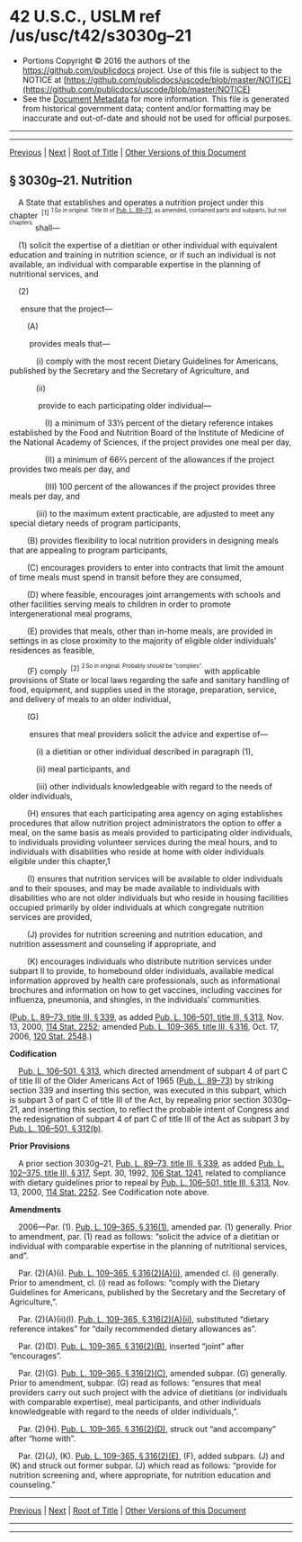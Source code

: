 ---
---

# 42 U.S.C., USLM ref /us/usc/t42/s3030g–21

* Portions Copyright © 2016 the authors of the https://github.com/publicdocs project.
  Use of this file is subject to the NOTICE at [https://github.com/publicdocs/uscode/blob/master/NOTICE](https://github.com/publicdocs/uscode/blob/master/NOTICE)
* See the [Document Metadata](././../../../../../../..//README.md) for more information.
  This file is generated from historical government data; content and/or formatting may be inaccurate and out-of-date and should not be used for official purposes.

----------
----------

[Previous](./../../../../../../..//us/usc/t42/ch35/schIII/ptC/sptiii/m__us_usc_t42_ch35_schIII_ptC_sptiii.md) | [Next](./../../../../../../..//us/usc/t42/ch35/schIII/ptC/sptiii/m__us_usc_t42_s3030g–22.md) | [Root of Title](./../../../../../../../) | [Other Versions of this Document](https://publicdocs.github.io/go/links?ns=uslm&ref=%2Fus%2Fusc%2Ft42%2Fs3030g%E2%80%9321)

## § 3030g–21. Nutrition

    A State that establishes and operates a nutrition project under this chapter  <sup>\[1\]</sup>  <sup><sup> 1 So in original. Title III of [Pub. L. 89–73][/us/pl/89/73], as amended, contained parts and subparts, but not chapters. </sup></sup>  shall—

    (1) solicit the expertise of a dietitian or other individual with equivalent education and training in nutrition science, or if such an individual is not available, an individual with comparable expertise in the planning of nutritional services, and

    (2)

     ensure that the project—

        (A)

         provides meals that—

            (i) comply with the most recent Dietary Guidelines for Americans, published by the Secretary and the Secretary of Agriculture, and

            (ii)

             provide to each participating older individual—

                (I) a minimum of 33⅓ percent of the dietary reference intakes established by the Food and Nutrition Board of the Institute of Medicine of the National Academy of Sciences, if the project provides one meal per day,

                (II) a minimum of 66⅔ percent of the allowances if the project provides two meals per day, and

                (III) 100 percent of the allowances if the project provides three meals per day, and

            (iii) to the maximum extent practicable, are adjusted to meet any special dietary needs of program participants,

        (B) provides flexibility to local nutrition providers in designing meals that are appealing to program participants,

        (C) encourages providers to enter into contracts that limit the amount of time meals must spend in transit before they are consumed,

        (D) where feasible, encourages joint arrangements with schools and other facilities serving meals to children in order to promote intergenerational meal programs,

        (E) provides that meals, other than in-home meals, are provided in settings in as close proximity to the majority of eligible older individuals’ residences as feasible,

        (F) comply  <sup>\[2\]</sup>  <sup><sup> 2 So in original. Probably should be “complies”. </sup></sup>  with applicable provisions of State or local laws regarding the safe and sanitary handling of food, equipment, and supplies used in the storage, preparation, service, and delivery of meals to an older individual,

        (G)

         ensures that meal providers solicit the advice and expertise of—

            (i) a dietitian or other individual described in paragraph (1),

            (ii) meal participants, and

            (iii) other individuals knowledgeable with regard to the needs of older individuals,

        (H) ensures that each participating area agency on aging establishes procedures that allow nutrition project administrators the option to offer a meal, on the same basis as meals provided to participating older individuals, to individuals providing volunteer services during the meal hours, and to individuals with disabilities who reside at home with older individuals eligible under this chapter,1

        (I) ensures that nutrition services will be available to older individuals and to their spouses, and may be made available to individuals with disabilities who are not older individuals but who reside in housing facilities occupied primarily by older individuals at which congregate nutrition services are provided,

        (J) provides for nutrition screening and nutrition education, and nutrition assessment and counseling if appropriate, and

        (K) encourages individuals who distribute nutrition services under subpart II to provide, to homebound older individuals, available medical information approved by health care professionals, such as informational brochures and information on how to get vaccines, including vaccines for influenza, pneumonia, and shingles, in the individuals’ communities.

([Pub. L. 89–73, title III, § 339][/us/pl/89/73/s339], as added [Pub. L. 106–501, title III, § 313][/us/pl/106/501/s313], Nov. 13, 2000, [114 Stat. 2252][/us/stat/114/2252]; amended [Pub. L. 109–365, title III, § 316][/us/pl/109/365/s316], Oct. 17, 2006, [120 Stat. 2548][/us/stat/120/2548].)

 __Codification__ 

    [Pub. L. 106–501, § 313][/us/pl/106/501/s313], which directed amendment of subpart 4 of part C of title III of the Older Americans Act of 1965 ([Pub. L. 89–73][/us/pl/89/73]) by striking section 339 and inserting this section, was executed in this subpart, which is subpart 3 of part C of title III of the Act, by repealing prior section 3030g–21, and inserting this section, to reflect the probable intent of Congress and the redesignation of subpart 4 of part C of title III of the Act as subpart 3 by [Pub. L. 106–501, § 312(b)][/us/pl/106/501/s312/b].

 __Prior Provisions__ 

    A prior section 3030g–21, [Pub. L. 89–73, title III, § 339][/us/pl/89/73/s339], as added [Pub. L. 102–375, title III, § 317][/us/pl/102/375/s317], Sept. 30, 1992, [106 Stat. 1241][/us/stat/106/1241], related to compliance with dietary guidelines prior to repeal by [Pub. L. 106–501, title III, § 313][/us/pl/106/501/s313], Nov. 13, 2000, [114 Stat. 2252][/us/stat/114/2252]. See Codification note above.

 __Amendments__ 

    2006—Par. (1). [Pub. L. 109–365, § 316(1)][/us/pl/109/365/s316/1], amended par. (1) generally. Prior to amendment, par. (1) read as follows: “solicit the advice of a dietitian or individual with comparable expertise in the planning of nutritional services, and”.

    Par. (2)(A)(i). [Pub. L. 109–365, § 316(2)(A)(i)][/us/pl/109/365/s316/2/A/i], amended cl. (i) generally. Prior to amendment, cl. (i) read as follows: “comply with the Dietary Guidelines for Americans, published by the Secretary and the Secretary of Agriculture,”.

    Par. (2)(A)(ii)(I). [Pub. L. 109–365, § 316(2)(A)(ii)][/us/pl/109/365/s316/2/A/ii], substituted “dietary reference intakes” for “daily recommended dietary allowances as”.

    Par. (2)(D). [Pub. L. 109–365, § 316(2)(B)][/us/pl/109/365/s316/2/B], inserted “joint” after “encourages”.

    Par. (2)(G). [Pub. L. 109–365, § 316(2)(C)][/us/pl/109/365/s316/2/C], amended subpar. (G) generally. Prior to amendment, subpar. (G) read as follows: “ensures that meal providers carry out such project with the advice of dietitians (or individuals with comparable expertise), meal participants, and other individuals knowledgeable with regard to the needs of older individuals,”.

    Par. (2)(H). [Pub. L. 109–365, § 316(2)(D)][/us/pl/109/365/s316/2/D], struck out “and accompany” after “home with”.

    Par. (2)(J), (K). [Pub. L. 109–365, § 316(2)(E)][/us/pl/109/365/s316/2/E], (F), added subpars. (J) and (K) and struck out former subpar. (J) which read as follows: “provide for nutrition screening and, where appropriate, for nutrition education and counseling.”

----------

[Previous](./../../../../../../..//us/usc/t42/ch35/schIII/ptC/sptiii/m__us_usc_t42_ch35_schIII_ptC_sptiii.md) | [Next](./../../../../../../..//us/usc/t42/ch35/schIII/ptC/sptiii/m__us_usc_t42_s3030g–22.md) | [Root of Title](./../../../../../../../) | [Other Versions of this Document](https://publicdocs.github.io/go/links?ns=uslm&ref=%2Fus%2Fusc%2Ft42%2Fs3030g%E2%80%9321)

----------
----------

[/us/pl/89/73]: https://publicdocs.github.io/go/links?ns=uslm&ref=%2Fus%2Fpl%2F89%2F73
[/us/pl/89/73/s339]: https://publicdocs.github.io/go/links?ns=uslm&ref=%2Fus%2Fpl%2F89%2F73%2Fs339
[/us/pl/106/501/s313]: https://publicdocs.github.io/go/links?ns=uslm&ref=%2Fus%2Fpl%2F106%2F501%2Fs313
[/us/stat/114/2252]: https://publicdocs.github.io/go/links?ns=uslm&ref=%2Fus%2Fstat%2F114%2F2252
[/us/pl/109/365/s316]: https://publicdocs.github.io/go/links?ns=uslm&ref=%2Fus%2Fpl%2F109%2F365%2Fs316
[/us/stat/120/2548]: https://publicdocs.github.io/go/links?ns=uslm&ref=%2Fus%2Fstat%2F120%2F2548
[/us/pl/106/501/s313]: https://publicdocs.github.io/go/links?ns=uslm&ref=%2Fus%2Fpl%2F106%2F501%2Fs313
[/us/pl/89/73]: https://publicdocs.github.io/go/links?ns=uslm&ref=%2Fus%2Fpl%2F89%2F73
[/us/pl/106/501/s312/b]: https://publicdocs.github.io/go/links?ns=uslm&ref=%2Fus%2Fpl%2F106%2F501%2Fs312%2Fb
[/us/pl/89/73/s339]: https://publicdocs.github.io/go/links?ns=uslm&ref=%2Fus%2Fpl%2F89%2F73%2Fs339
[/us/pl/102/375/s317]: https://publicdocs.github.io/go/links?ns=uslm&ref=%2Fus%2Fpl%2F102%2F375%2Fs317
[/us/stat/106/1241]: https://publicdocs.github.io/go/links?ns=uslm&ref=%2Fus%2Fstat%2F106%2F1241
[/us/pl/106/501/s313]: https://publicdocs.github.io/go/links?ns=uslm&ref=%2Fus%2Fpl%2F106%2F501%2Fs313
[/us/stat/114/2252]: https://publicdocs.github.io/go/links?ns=uslm&ref=%2Fus%2Fstat%2F114%2F2252
[/us/pl/109/365/s316/1]: https://publicdocs.github.io/go/links?ns=uslm&ref=%2Fus%2Fpl%2F109%2F365%2Fs316%2F1
[/us/pl/109/365/s316/2/A/i]: https://publicdocs.github.io/go/links?ns=uslm&ref=%2Fus%2Fpl%2F109%2F365%2Fs316%2F2%2FA%2Fi
[/us/pl/109/365/s316/2/A/ii]: https://publicdocs.github.io/go/links?ns=uslm&ref=%2Fus%2Fpl%2F109%2F365%2Fs316%2F2%2FA%2Fii
[/us/pl/109/365/s316/2/B]: https://publicdocs.github.io/go/links?ns=uslm&ref=%2Fus%2Fpl%2F109%2F365%2Fs316%2F2%2FB
[/us/pl/109/365/s316/2/C]: https://publicdocs.github.io/go/links?ns=uslm&ref=%2Fus%2Fpl%2F109%2F365%2Fs316%2F2%2FC
[/us/pl/109/365/s316/2/D]: https://publicdocs.github.io/go/links?ns=uslm&ref=%2Fus%2Fpl%2F109%2F365%2Fs316%2F2%2FD
[/us/pl/109/365/s316/2/E]: https://publicdocs.github.io/go/links?ns=uslm&ref=%2Fus%2Fpl%2F109%2F365%2Fs316%2F2%2FE


